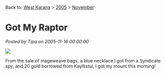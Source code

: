 Back to: [West Karana](/posts/westkarana.md) > [2005](/posts/2005/westkarana.md) > [November](./westkarana.md)
# Got My Raptor

*Posted by Tipa on 2005-11-16 00:00:00*

![](../../../images/kandaraptor.jpg)

From the sale of mageweave bags, a blue necklace I got from a Syndicate spy, and 20 gold borrowed from Kayllistul, I got my mount this morning!
